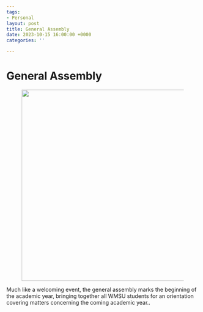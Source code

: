 ```yaml
---
tags:
- Personal
layout: post
title: General Assembly
date: 2023-10-15 16:00:00 +0000
categories: ''

---
```

# General Assembly

<figure><img src="https://i.imgur.com/b0raGiM.png" style="width:500px;"> </figure>

Much like a welcoming event, the general assembly marks the beginning of the academic year, bringing together all WMSU students for an orientation covering matters concerning the coming academic year..


